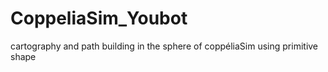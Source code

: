# CoppeliaSim_Youbot
cartography and path building in the sphere of coppéliaSim using primitive shape
